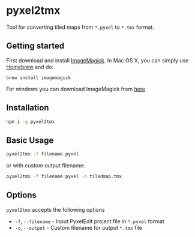 # pyxel2tmx
Tool for converting tiled maps from `*.pyxel` to `*.tmx` format.

## Getting started
First download and install [ImageMagick](http://www.imagemagick.org/). In Mac OS X, you can simply use [Homebrew](http://mxcl.github.io/homebrew/) and do:

    brew install imagemagick

For windows you can download ImageMagick from [here](https://www.imagemagick.org/script/download.php#windows)

## Installation

```bash
npm i -g pyxel2tmx
```

## Basic Usage

```bash
pyxel2tmx -f filename.pyxel
```
or with custom output filename:
```bash
pyxel2tmx -f filename.pyxel -o tiledmap.tmx
```

## Options

`pyxel2tmx` accepts the following options

- `-f`, `--filename` - Input PyxelEdit project file in `*.pyxel` format
- `-o`, `--output` - Custom filename for output `*.tmx` file